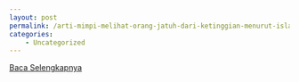 ```yaml
---
layout: post
permalink: /arti-mimpi-melihat-orang-jatuh-dari-ketinggian-menurut-islam/
categories:
    - Uncategorized
---
```


[Baca Selengkapnya](/03)